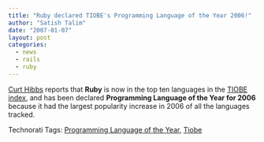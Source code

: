```yaml
---
title: "Ruby declared TIOBE's Programming Language of the Year 2006!"
author: "Satish Talim"
date: "2007-01-07"
layout: post
categories:
  - news
  - rails
  - ruby
---
```

[Curt
Hibbs](http://www.oreillynet.com/ruby/blog/2007/01/ruby_declared_tiobes_programmi.html)
reports that **Ruby** is now in the top ten languages in the [TIOBE
index](http://www.tiobe.com/tpci.htm), and has been declared
**Programming Language of the Year for 2006** because it had the largest
popularity increase in 2006 of all the languages tracked.

Technorati Tags: [Programming Language of the
Year](http://technorati.com/tag/Programming+Language+of+the+Year),
[Tiobe](http://technorati.com/tag/Tiobe)
